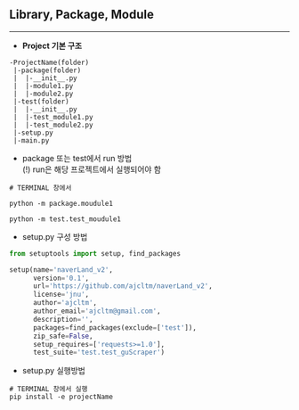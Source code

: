## **Library, Package, Module**
---
- **Project 기본 구조**
~~~
-ProjectName(folder)
 |-package(folder)
 |  |-__init__.py
 |  |-module1.py
 |  |-module2.py
 |-test(folder)
 |  |-__init__.py 
 |  |-test_module1.py
 |  |-test_module2.py
 |-setup.py
 |-main.py
~~~
- package 또는 test에서 run 방법  
(!) run은 해당 프로젝트에서 실행되어야 함
~~~
# TERMINAL 창에서

python -m package.moudule1

python -m test.test_moudule1
~~~

- setup.py 구성 방법
~~~python
from setuptools import setup, find_packages

setup(name='naverLand_v2',
      version='0.1',
      url='https://github.com/ajcltm/naverLand_v2',
      license='jnu',
      author='ajcltm',
      author_email='ajcltm@gmail.com',
      description='',
      packages=find_packages(exclude=['test']),
      zip_safe=False,
      setup_requires=['requests>=1.0'],
      test_suite='test.test_guScraper')
~~~
- setup.py 실행방법
~~~
# TERMINAL 창에서 실행
pip install -e projectName
~~~


